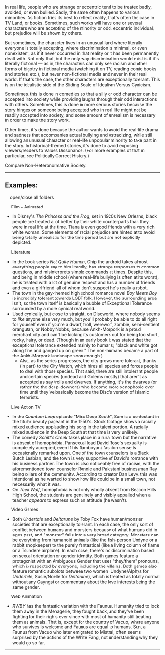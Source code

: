In real life, people who are strange or eccentric tend to be treated badly, avoided, or even bullied. Sadly, the same often happens to various minorities. As fiction tries its best to reflect reality, that's often the case in TV Land, or books. Sometimes, such works will have one or several characters who are accepting of the minority or odd, eccentric individual, but prejudice will be shown by others.

But sometimes, the character lives in an unusual land where literally everyone is totally accepting, where discrimination is minimal, or even nonexistent, as if it never occurred in that reality or it has been permanently dealt with. Not only that, but the only way discrimination would exist is if it's literally fictional — as in, the characters can only see racism and other forms of bigotry in fictional media (watching it on TV, reading comic books and stories, etc.), but never non-fictional media and never in their real world. If that's the case, the other characters are exceptionally tolerant. This is on the idealistic side of the Sliding Scale of Idealism Versus Cynicism.

Sometimes, this is done in comedies so that a silly or odd character can be accepted into society while providing laughs through their odd interactions with others. Sometimes, this is done in more serious stories because the story hinges on someone being accepted who in real life might not be readily accepted into society, and some amount of unrealism is necessary in order to make the story work.

Other times, it's done because the author wants to avoid the real-life drama and sadness that accompanies actual bullying and ostracizing, while still allowing an unusual character or real-life unpopular minority to take part in the story. In historical-themed stories, it's done to avoid exposing viewers/readers to Values Dissonance. (For more examples of that in particular, see Politically Correct History.)

Compare Non-Heteronormative Society.

___

## Examples:

    open/close all folders 

     Film - Animated 

-   In Disney's _The Princess and the Frog_, set in 1920s New Orleans, black people are treated a lot better by their white counterparts than they were in real life at the time. Tiana is even good friends with a very rich white woman. Some elements of racial prejudice are hinted at to avoid being totally unrealistic for the time period but are not explicitly depicted.

     Literature 

-   In the book series _Not Quite Human_, Chip the android takes almost everything people say to him literally, has strange responses to common questions, and misinterprets simple commands at times. Despite this, and being in middle school (where real-life bullying is often at its worst), he is treated with a lot of genuine respect and has a number of friends and even a girlfriend, all of whom don't suspect he's really a robot.
-   The town in the gay-themed high school romance novel _Boy Meets Boy_ is incredibly tolerant towards LGBT folk. However, the surrounding area isn't, so the town itself is basically a bubble of Exceptional Tolerance surrounded by a more cynical real world.
-   Used cynically, but close to straight, on Discworld, where nobody seems to _like_ anyone else very much, but you'll probably be able to do all right for yourself even if you're a dwarf, troll, werewolf, zombie, semi-sentient orangutan, or Nobby Nobbs, because Ankh-Morpork is a proud merchant city and can't be kicking its customers out for being too short, rocky, hairy, or dead. (Though in an early book it was stated that the exceptional tolerance extended mainly to humans; "black and white got along fine and ganged up on green." The non-humans became a part of the Ankh-Morpork landscape soon enough.)
    -   Also, as the series progresses, the city grows more tolerant, thanks (in part) to the City Watch, which hires all species and forces people to deal with those species. That said, there are still intolerant people and certain species (undead and Golems mostly) that aren't as accepted as say trolls and dwarves. If anything, it's the dwarves (or rather the the deep-downers) who become more xenophobic over time until they've basically become the Disc's version of Islamic terrorists.

     Live Action TV 

-   In the _Quantum Leap_ episode "Miss Deep South", Sam is a contestant in the titular beauty pageant in the 1950's. Stock footage shows a racially mixed audience applauding his song in the talent portion. A racially mixed audience in the Deep South at that time is very unlikely.
-   The comedy _Schitt's Creek_ takes place in a rural town but the narrative is absent of homophobia. Pansexual lead David Rose's sexuality is completely accepted, even if his flamboyant fashion sense is occasionally remarked upon. One of the town counselors is a Black Butch Lesbian, and the town is very supportive of David's romance with his business partner. The town is also noticeably free of racism, with the aforementioned town counselor Ronnie and Pakistani businessman Ray being pillars of the community. According to creator Dan Levy, this was intentional as he wanted to show how life could be in a small town, not necessarily what it was.
-   On _Teen Wolf_, homophobia is not only wholly absent from Beacon Hills High School, the students are genuinely and visibly appalled when a teacher _appears_ to express such an attitude (he wasn't).

     Video Games 

-   Both _Undertale_ and _Deltarune_ by Toby Fox have human/monster societies that are exceptionally tolerant. In each case, the only sort of conflict between humans and monsters because of what humans did in ages past, and "monster" falls into a very broad category. Monsters can be everything from humanoid animals (like the fish-person Undyne or a rabbit shopkeeper) to the purely fantastical (like a living column of flame or a Tsundere airplane). In each case, there's no discrimination based on sexual orientation or gender identity. Both games feature a protagonist with an Ambiguous Gender that uses "they/them" pronouns, which is respected by everyone, including the villains. Both games also feature romantic subplots between two women (Undyne/Alphys for _Undertale_, Susie/Noelle for _Deltarune_), which is treated as totally normal without any Gayngst or commentary about the love interests being the same gender.

     Web Animation 

-   _RWBY_ has the fantastic variation with the Faunus. Humanity tried to lock them away in the Menagerie, they fought back, and they've been fighting for their rights ever since with most of humanity still treating them as animals. That is, except for the country of Vacuo, where anyone who survives is welcome and Faunus are equal to humans. Sun, a Faunus from Vacuo who later emigrated to Mistral, often seems surprised by the actions of the White Fang, not understanding why they would go so far.

___